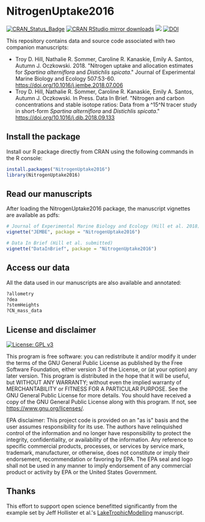 # NitrogenUptake2016


[![CRAN_Status_Badge](http://www.r-pkg.org/badges/version/NitrogenUptake2016)](https://cran.r-project.org/package=NitrogenUptake2016) [![CRAN RStudio mirror downloads](http://cranlogs.r-pkg.org/badges/NitrogenUptake2016)](https://cran.r-project.org/package=NitrogenUptake2016) [![](http://cranlogs.r-pkg.org/badges/grand-total/NitrogenUptake2016)](https://cran.r-project.org/package=NitrogenUptake2016) [![DOI](https://zenodo.org/badge/103706037.svg)](https://zenodo.org/badge/latestdoi/103706037)



This repository contains data and source code associated with two companion manuscripts:
- Troy D. Hill, Nathalie R. Sommer, Caroline R. Kanaskie, Emily A. Santos, Autumn J. Oczkowski. 2018. "Nitrogen uptake and allocation estimates for _Spartina alterniflora_ and _Distichlis spicata_." Journal of Experimental Marine Biology and Ecology 507:53-60. https://doi.org/10.1016/j.jembe.2018.07.006
- Troy D. Hill, Nathalie R. Sommer, Caroline R. Kanaskie, Emily A. Santos, Autumn J. Oczkowski. In Press. Data In Brief. "Nitrogen and carbon concentrations and stable isotope ratios: Data from a ^15^N tracer study in short-form _Spartina alterniflora_ and _Distichlis spicata_." https://doi.org/10.1016/j.dib.2018.09.133


## Install the package

Install our R package directly from CRAN using the following commands in the R console:

```r
install.packages("NitrogenUptake2016")
library(NitrogenUptake2016)
```


## Read our manuscripts

After loading the NitrogenUptake2016 package, the manuscript vignettes are available as pdfs:

```r
# Journal of Experimental Marine Biology and Ecology (Hill et al. 2018)
vignette("JEMBE", package = "NitrogenUptake2016")

# Data In Brief (Hill et al. submitted)
vignette("DataInBrief", package = "NitrogenUptake2016")
```



## Access our data

All the data used in our manuscripts are also available and annotated:

```r
?allometry
?dea
?stemHeights
?CN_mass_data
```


## License and disclaimer

[![License: GPL v3](https://img.shields.io/badge/License-GPL%20v3-blue.svg)](https://www.gnu.org/licenses/gpl-3.0)

This program is free software: you can redistribute it and/or modify it under the terms of the GNU General Public License as published by the Free Software Foundation, either version 3 of the License, or (at your option) any later version. This program is distributed in the hope that it will be useful, but WITHOUT ANY WARRANTY; without even the implied warranty of MERCHANTABILITY or FITNESS FOR A PARTICULAR PURPOSE.  See the GNU General Public License for more details. You should have received a copy of the GNU General Public License along with this program.  If not, see <https://www.gnu.org/licenses/>.

EPA disclaimer: This project code is provided on an "as is" basis and the user assumes responsibility for its use. The authors have relinquished control of the information and no longer have responsibility to protect the integrity, confidentiality, or availability of the information. Any reference to specific commercial products, processes, or services by service mark, trademark, manufacturer, or otherwise, does not constitute or imply their endorsement, recommendation or favoring by EPA. The EPA seal and logo shall not be used in any manner to imply endorsement of any commercial product or activity by EPA or the United States Government.


## Thanks 

This effort to support open science benefitted significantly from the example set by Jeff Hollister et al.'s [LakeTrophicModelling](https://github.com/USEPA/LakeTrophicModelling) manuscript.


